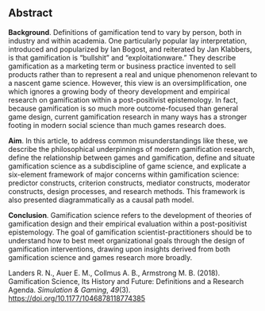 ## Abstract
**Background**. Definitions of gamification tend to vary by person, both in industry and within academia. One particularly popular lay interpretation, introduced and popularized by Ian Bogost, and reiterated by Jan Klabbers, is that gamification is “bullshit” and “exploitationware.” They describe gamification as a marketing term or business practice invented to sell products rather than to represent a real and unique phenomenon relevant to a nascent game science. However, this view is an oversimplification, one which ignores a growing body of theory development and empirical research on gamification within a post-positivist epistemology. In fact, because gamification is so much more outcome-focused than general game design, current gamification research in many ways has a stronger footing in modern social science than much games research does.

**Aim**. In this article, to address common misunderstandings like these, we describe the philosophical underpinnings of modern gamification research, define the relationship between games and gamification, define and situate gamification science as a subdiscipline of game science, and explicate a six-element framework of major concerns within gamification science: predictor constructs, criterion constructs, mediator constructs, moderator constructs, design processes, and research methods. This framework is also presented diagrammatically as a causal path model.

**Conclusion**. Gamification science refers to the development of theories of gamification design and their empirical evaluation within a post-positivist epistemology. The goal of gamification scientist-practitioners should be to understand how to best meet organizational goals through the design of gamification interventions, drawing upon insights derived from both gamification science and games research more broadly.

Landers R. N., Auer E. M., Collmus A. B., Armstrong M. B. (2018). Gamification Science, Its History and Future: Definitions and a Research Agenda. *Simulation & Gaming*, *49*(3). https://doi.org/10.1177/1046878118774385